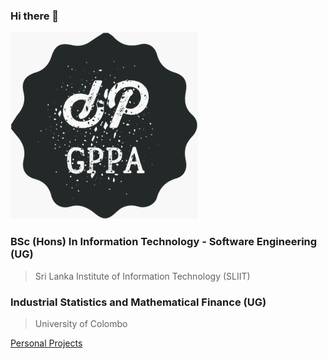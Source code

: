 ### Hi there 👋

<img src="https://github.com/pawanpiumal/CS2001-Assignment-5/blob/master/Images/Logo.png?raw=true" alt="GPPA Group" style="filter: invert(0%) sepia(0%) saturate(17%) hue-rotate(324deg) brightness(95%) contrast(105%);"/>

### BSc (Hons) In Information Technology - Software Engineering (UG)
> Sri Lanka Institute of Information Technology (SLIIT)
  
### Industrial Statistics and Mathematical Finance (UG)
> University of Colombo

[Personal Projects]([https://pawanpiumal.github.io/](https://pawanpiumal.github.io/))
